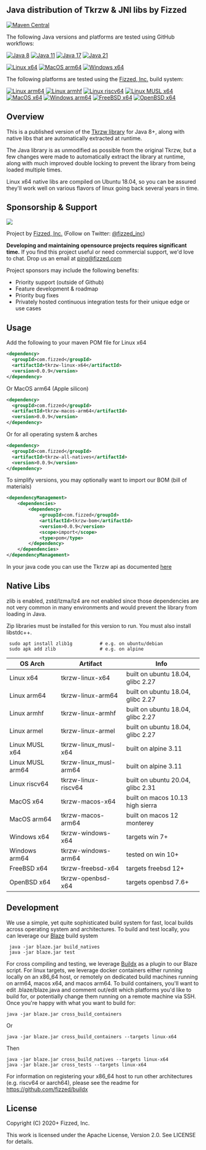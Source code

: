 Java distribution of Tkrzw & JNI libs by Fizzed
------------------------------------------------------

[![Maven Central](https://img.shields.io/maven-central/v/com.fizzed/tkrzw?color=blue&style=flat-square)](https://mvnrepository.com/artifact/com.fizzed/tkrzw)

The following Java versions and platforms are tested using GitHub workflows:

[![Java 8](https://img.shields.io/github/actions/workflow/status/fizzed/tkrzw/java8.yaml?branch=master&label=Java%208&style=flat-square)](https://github.com/fizzed/tkrzw/actions/workflows/java8.yaml)
[![Java 11](https://img.shields.io/github/actions/workflow/status/fizzed/tkrzw/java11.yaml?branch=master&label=Java%2011&style=flat-square)](https://github.com/fizzed/tkrzw/actions/workflows/java11.yaml)
[![Java 17](https://img.shields.io/github/actions/workflow/status/fizzed/tkrzw/java17.yaml?branch=master&label=Java%2017&style=flat-square)](https://github.com/fizzed/tkrzw/actions/workflows/java17.yaml)
[![Java 21](https://img.shields.io/github/actions/workflow/status/fizzed/tkrzw/java21.yaml?branch=master&label=Java%2021&style=flat-square)](https://github.com/fizzed/tkrzw/actions/workflows/java21.yaml)

[![Linux x64](https://img.shields.io/github/actions/workflow/status/fizzed/tkrzw/java11.yaml?branch=master&label=Linux%20x64&style=flat-square)](https://github.com/fizzed/tkrzw/actions/workflows/java11.yaml)
[![MacOS arm64](https://img.shields.io/github/actions/workflow/status/fizzed/tkrzw/macos-arm64.yaml?branch=master&label=MacOS%20arm64&style=flat-square)](https://github.com/fizzed/tkrzw/actions/workflows/macos-arm64.yaml)
[![Windows x64](https://img.shields.io/github/actions/workflow/status/fizzed/tkrzw/windows-x64.yaml?branch=master&label=Windows%20x64&style=flat-square)](https://github.com/fizzed/tkrzw/actions/workflows/windows-x64.yaml)

The following platforms are tested using the [Fizzed, Inc.](http://fizzed.com) build system:

[![Linux arm64](https://img.shields.io/badge/Linux%20arm64-passing-green)](buildx-results.txt)
[![Linux armhf](https://img.shields.io/badge/Linux%20armhf-passing-green)](buildx-results.txt)
[![Linux riscv64](https://img.shields.io/badge/Linux%20riscv64-passing-green)](buildx-results.txt)
[![Linux MUSL x64](https://img.shields.io/badge/Linux%20MUSL%20x64-passing-green)](buildx-results.txt)
[![MacOS x64](https://img.shields.io/badge/MacOS%20x64-passing-green)](buildx-results.txt)
[![Windows arm64](https://img.shields.io/badge/Windows%20arm64-passing-green)](buildx-results.txt)
[![FreeBSD x64](https://img.shields.io/badge/FreeBSD%20x64-passing-green)](buildx-results.txt)
[![OpenBSD x64](https://img.shields.io/badge/OpenBSD%20x64-passing-green)](buildx-results.txt)

## Overview

This is a published version of the [Tkrzw library](https://dbmx.net/tkrzw/) for Java 8+, along with native libs that are
automatically extracted at runtime.

The Java library is as unmodified as possible from the original Tkrzw, but a few changes were made to automatically
extract the library at runtime, along with much improved double locking to prevent the library from being loaded multiple
times.

Linux x64 native libs are compiled on Ubuntu 18.04, so you can be assured they'll work well on various flavors of linux
going back several years in time.

## Sponsorship & Support

![](https://cdn.fizzed.com/github/fizzed-logo-100.png)

Project by [Fizzed, Inc.](http://fizzed.com) (Follow on Twitter: [@fizzed_inc](http://twitter.com/fizzed_inc))

**Developing and maintaining opensource projects requires significant time.** If you find this project useful or need
commercial support, we'd love to chat. Drop us an email at [ping@fizzed.com](mailto:ping@fizzed.com)

Project sponsors may include the following benefits:

- Priority support (outside of Github)
- Feature development & roadmap
- Priority bug fixes
- Privately hosted continuous integration tests for their unique edge or use cases

## Usage

Add the following to your maven POM file for Linux x64

```xml
<dependency>
  <groupId>com.fizzed</groupId>
  <artifactId>tkrzw-linux-x64</artifactId>
  <version>0.0.9</version>
</dependency>
```

Or MacOS arm64 (Apple silicon)

```xml
<dependency>
  <groupId>com.fizzed</groupId>
  <artifactId>tkrzw-macos-arm64</artifactId>
  <version>0.0.9</version>
</dependency>
```

Or for all operating system & arches

```xml
<dependency>
  <groupId>com.fizzed</groupId>
  <artifactId>tkrzw-all-natives</artifactId>
  <version>0.0.9</version>
</dependency>
```

To simplify versions, you may optionally want to import our BOM (bill of materials)

```xml
<dependencyManagement>
    <dependencies>
        <dependency>
            <groupId>com.fizzed</groupId>
            <artifactId>tkrzw-bom</artifactId>
            <version>0.0.9</version>
            <scope>import</scope>
            <type>pom</type>
        </dependency>
    </dependencies>
</dependencyManagement>
```

In your java code you can use the Tkrzw api as documented [here](https://dbmx.net/tkrzw/api-java/)

## Native Libs

zlib is enabled, zstd/lzma/lz4 are not enabled since those dependencies are not very common in many environments and
would prevent the library from loading in Java.

Zip libraries must be installed for this version to run. You must also install libstdc++.

     sudo apt install zlib1g          # e.g. on ubuntu/debian
     sudo apk add zlib                # e.g. on alpine

| OS Arch          | Artifact               | Info                              |
|------------------|------------------------|-----------------------------------|
| Linux x64        | tkrzw-linux-x64        | built on ubuntu 18.04, glibc 2.27 |
| Linux arm64      | tkrzw-linux-arm64      | built on ubuntu 18.04, glibc 2.27 |
| Linux armhf      | tkrzw-linux-armhf      | built on ubuntu 18.04, glibc 2.27 |
| Linux armel      | tkrzw-linux-armel      | built on ubuntu 18.04, glibc 2.27 |
| Linux MUSL x64   | tkrzw-linux_musl-x64   | built on alpine 3.11              |
| Linux MUSL arm64 | tkrzw-linux_musl-arm64 | built on alpine 3.11              |
| Linux riscv64    | tkrzw-linux-riscv64    | built on ubuntu 20.04, glibc 2.31 |
| MacOS x64        | tkrzw-macos-x64        | built on macos 10.13 high sierra  |
| MacOS arm64      | tkrzw-macos-arm64      | built on macos 12 monterey        |
| Windows x64      | tkrzw-windows-x64      | targets win 7+                    |
| Windows arm64    | tkrzw-windows-arm64    | tested on win 10+                 |
| FreeBSD x64      | tkrzw-freebsd-x64      | targets freebsd 12+               |
| OpenBSD x64      | tkrzw-openbsd-x64      | targets openbsd 7.6+              |

## Development

We use a simple, yet quite sophisticated build system for fast, local builds across operating system and architectures.
To build and test locally, you can leverage our [Blaze](https://github.com/fizzed/blaze) build system

     java -jar blaze.jar build_natives
     java -jar blaze.jar test

For cross compiling and testing, we leverage [Buildx](https://github.com/fizzed/buildx) as a plugin to our Blaze script.
For linux targets, we leverage docker containers either running locally on an x86_64 host, or remotely on dedicated
build machines running on arm64, macos x64, and macos arm64.  To build containers, you'll want to edit .blaze/blaze.java
and comment out/edit which platforms you'd like to build for, or potentially change them running on a remote machine
via SSH.  Once you're happy with what you want to build for:

    java -jar blaze.jar cross_build_containers

Or

    java -jar blaze.jar cross_build_containers --targets linux-x64

Then

    java -jar blaze.jar cross_build_natives --targets linux-x64
    java -jar blaze.jar cross_tests --targets linux-x64

For information on registering your x86_64 host to run other architectures (e.g. riscv64 or aarch64), please see
the readme for https://github.com/fizzed/buildx

## License

Copyright (C) 2020+ Fizzed, Inc.

This work is licensed under the Apache License, Version 2.0. See LICENSE for details.
